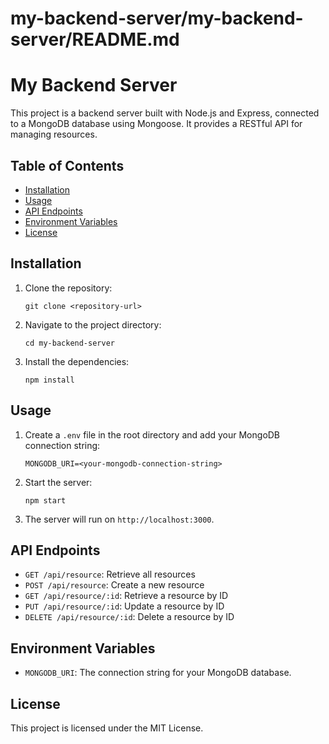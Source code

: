 # my-backend-server/my-backend-server/README.md

# My Backend Server

This project is a backend server built with Node.js and Express, connected to a MongoDB database using Mongoose. It provides a RESTful API for managing resources.

## Table of Contents

- [Installation](#installation)
- [Usage](#usage)
- [API Endpoints](#api-endpoints)
- [Environment Variables](#environment-variables)
- [License](#license)

## Installation

1. Clone the repository:
   ```
   git clone <repository-url>
   ```
2. Navigate to the project directory:
   ```
   cd my-backend-server
   ```
3. Install the dependencies:
   ```
   npm install
   ```

## Usage

1. Create a `.env` file in the root directory and add your MongoDB connection string:
   ```
   MONGODB_URI=<your-mongodb-connection-string>
   ```
2. Start the server:
   ```
   npm start
   ```
3. The server will run on `http://localhost:3000`.

## API Endpoints

- `GET /api/resource`: Retrieve all resources
- `POST /api/resource`: Create a new resource
- `GET /api/resource/:id`: Retrieve a resource by ID
- `PUT /api/resource/:id`: Update a resource by ID
- `DELETE /api/resource/:id`: Delete a resource by ID

## Environment Variables

- `MONGODB_URI`: The connection string for your MongoDB database.

## License

This project is licensed under the MIT License.